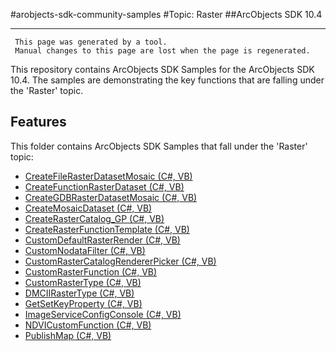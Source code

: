 #arobjects-sdk-community-samples 
#Topic: Raster
##ArcObjects SDK 10.4  

----------
     This page was generated by a tool.
     Manual changes to this page are lost when the page is regenerated.

This repository contains ArcObjects SDK Samples for the ArcObjects SDK 10.4.  The samples are demonstrating the key functions that are falling under the 'Raster' topic.  


## Features

This folder contains ArcObjects SDK Samples that fall under the 'Raster' topic:

* [CreateFileRasterDatasetMosaic (C#, VB)](../../../../tree/master/Net/Raster//CreateFileRasterDatasetMosaic)  
* [CreateFunctionRasterDataset (C#, VB)](../../../../tree/master/Net/Raster//CreateFunctionRasterDataset)  
* [CreateGDBRasterDatasetMosaic (C#, VB)](../../../../tree/master/Net/Raster//CreateGDBRasterDatasetMosaic)  
* [CreateMosaicDataset (C#, VB)](../../../../tree/master/Net/Raster//CreateMosaicDataset)  
* [CreateRasterCatalog_GP (C#, VB)](../../../../tree/master/Net/Raster//CreateRasterCatalog_GP)  
* [CreateRasterFunctionTemplate (C#, VB)](../../../../tree/master/Net/Raster//CreateRasterFunctionTemplate)  
* [CustomDefaultRasterRender (C#, VB)](../../../../tree/master/Net/Raster//CustomDefaultRasterRender)  
* [CustomNodataFilter (C#, VB)](../../../../tree/master/Net/Raster//CustomNodataFilter)  
* [CustomRasterCatalogRendererPicker (C#, VB)](../../../../tree/master/Net/Raster//CustomRasterCatalogRendererPicker)  
* [CustomRasterFunction (C#, VB)](../../../../tree/master/Net/Raster//CustomRasterFunction)  
* [CustomRasterType (C#, VB)](../../../../tree/master/Net/Raster//CustomRasterType)  
* [DMCIIRasterType (C#, VB)](../../../../tree/master/Net/Raster//DMCIIRasterType)  
* [GetSetKeyProperty (C#, VB)](../../../../tree/master/Net/Raster//GetSetKeyProperty)  
* [ImageServiceConfigConsole (C#, VB)](../../../../tree/master/Net/Raster//ImageServiceConfigConsole)  
* [NDVICustomFunction (C#, VB)](../../../../tree/master/Net/Raster//NDVICustomFunction)  
* [PublishMap (C#, VB)](../../../../tree/master/Net/Raster//PublishMap)  


